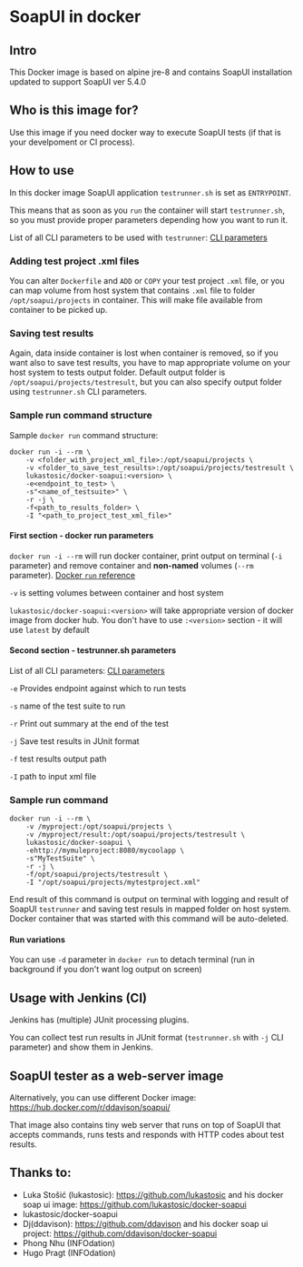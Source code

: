 # SoapUI in docker

## Intro
This Docker image is based on alpine jre-8 and contains SoapUI installation updated to support SoapUI ver 5.4.0

## Who is this image for?
Use this image if you need docker way to execute SoapUI tests (if that is your develpoment or CI process).

## How to use
In this docker image SoapUI application ``testrunner.sh`` is set as ``ENTRYPOINT``. 

This means that as soon as you ``run`` the container will start ``testrunner.sh``, so you must provide proper parameters depending how you want to run it.

List of all CLI parameters to be used with ``testrunner``: [CLI parameters](https://www.soapui.org/test-automation/running-functional-tests.html)

### Adding test project .xml files

You can alter ``Dockerfile`` and ``ADD`` or ``COPY`` your test project ``.xml`` file, or you can map volume from host system that contains ``.xml`` file to folder ``/opt/soapui/projects`` in container. This will make file available from container to be picked up.

### Saving test results

Again, data inside container is lost when container is removed, so if you want also to save test results, you have to map appropriate volume on your host system to tests output folder. Default output folder is ``/opt/soapui/projects/testresult``, but you can also specify output folder using ``testrunner.sh`` CLI parameters.

### Sample run command structure

Sample ``docker run`` command structure:

```
docker run -i --rm \
	-v <folder_with_project_xml_file>:/opt/soapui/projects \
	-v <folder_to_save_test_results>:/opt/soapui/projects/testresult \
	lukastosic/docker-soapui:<version> \
	-e<endpoint_to_test> \
	-s"<name_of_testsuite>" \
	-r -j \
	-f<path_to_results_folder> \
	-I "<path_to_project_test_xml_file>"	
```

#### First section - docker run parameters

``docker run -i --rm`` will run docker container, print output on terminal (``-i`` parameter) and remove container and **non-named** volumes (``--rm`` parameter). [Docker ``run`` reference](https://docs.docker.com/engine/reference/run)

``-v`` is setting volumes between container and host system

``lukastosic/docker-soapui:<version>`` will take appropriate version of docker image from docker hub. You don't have to use ``:<version>`` section - it will use ``latest`` by default

#### Second section - testrunner.sh parameters

List of all CLI parameters: [CLI parameters](https://www.soapui.org/test-automation/running-functional-tests.html)

``-e`` Provides endpoint against which to run tests

``-s`` name of the test suite to run

``-r`` Print out summary at the end of the test

``-j`` Save test results in JUnit format

``-f`` test results output path

``-I`` path to input xml file

### Sample run command

```
docker run -i --rm \
	-v /myproject:/opt/soapui/projects \
	-v /myproject/result:/opt/soapui/projects/testresult \
	lukastosic/docker-soapui \
	-ehttp://mymuleproject:8080/mycoolapp \
	-s"MyTestSuite" \
	-r -j \
	-f/opt/soapui/projects/testresult \
	-I "/opt/soapui/projects/mytestproject.xml"
```

End result of this command is output on terminal with logging and result of SoapUI ``testrunner`` and saving test resuls in mapped folder on host system. Docker container that was started with this command will be auto-deleted.

#### Run variations

You can use ``-d`` parameter in ``docker run`` to detach terminal (run in background if you don't want log output on screen)

## Usage with Jenkins (CI)

Jenkins has (multiple) JUnit processing plugins.

You can collect test run results in JUnit format (``testrunner.sh`` with ``-j`` CLI parameter) and show them in Jenkins.

## SoapUI tester as a web-server image

Alternatively, you can use different Docker image: https://hub.docker.com/r/ddavison/soapui/

That image also contains tiny web server that runs on top of SoapUI that accepts commands, runs tests and responds with HTTP codes about test results.

## Thanks to:
- Luka Stošić (lukastosic): https://github.com/lukastosic and his docker soap ui image: https://github.com/lukastosic/docker-soapui
- lukastosic/docker-soapui
- Dj(ddavison): https://github.com/ddavison and his docker soap ui project: https://github.com/ddavison/docker-soapui
- Phong Nhu (INFOdation)
- Hugo Pragt (INFOdation)
